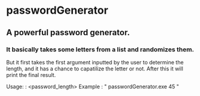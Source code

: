 # passwordGenerator
## A powerful password generator.
### It basically takes some letters from a list and randomizes them. 
But it first takes the first argument inputted by the user to determine the length, and it has a chance to capatilize the letter or not. After this it will print the final result.

Usage: : <password_length>
Example : " passwordGenerator.exe 45 "
